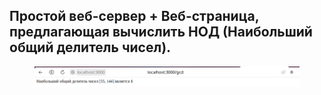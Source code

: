 ## Простой веб-сервер + Веб-страница, предлагающая вычислить НОД (Наибольший общий делитель чисел).

<figure><img src="resoult-nod.svg" alt="">

<figure><img src="vicislenie-nod.svg" alt="">